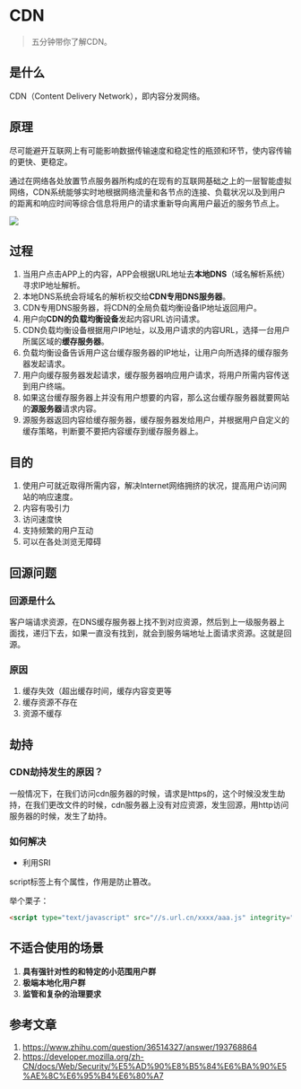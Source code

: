 # CDN


> 五分钟带你了解CDN。

## 是什么

CDN（Content Delivery Network），即内容分发网络。

## 原理

尽可能避开互联网上有可能影响数据传输速度和稳定性的瓶颈和环节，使内容传输的更快、更稳定。

通过在网络各处放置节点服务器所构成的在现有的互联网基础之上的一层智能虚拟网络，CDN系统能够实时地根据网络流量和各节点的连接、负载状况以及到用户的距离和响应时间等综合信息将用户的请求重新导向离用户最近的服务节点上。

![](https://imgkr.cn-bj.ufileos.com/017243d6-ea09-4e10-9318-0a67689fb7d4.jpg)

## 过程

1. 当用户点击APP上的内容，APP会根据URL地址去**本地DNS**（域名解析系统）寻求IP地址解析。
2. 本地DNS系统会将域名的解析权交给**CDN专用DNS服务器**。
3. CDN专用DNS服务器，将CDN的全局负载均衡设备IP地址返回用户。
4. 用户向**CDN的负载均衡设备**发起内容URL访问请求。
5. CDN负载均衡设备根据用户IP地址，以及用户请求的内容URL，选择一台用户所属区域的**缓存服务器**。
6. 负载均衡设备告诉用户这台缓存服务器的IP地址，让用户向所选择的缓存服务器发起请求。
7. 用户向缓存服务器发起请求，缓存服务器响应用户请求，将用户所需内容传送到用户终端。
8. 如果这台缓存服务器上并没有用户想要的内容，那么这台缓存服务器就要网站的**源服务器**请求内容。
9. 源服务器返回内容给缓存服务器，缓存服务器发给用户，并根据用户自定义的缓存策略，判断要不要把内容缓存到缓存服务器上。

## 目的

1. 使用户可就近取得所需内容，解决Internet网络拥挤的状况，提高用户访问网站的响应速度。
2. 内容有吸引力
3. 访问速度快
4. 支持频繁的用户互动
5. 可以在各处浏览无障碍

## 回源问题

### 回源是什么

客户端请求资源，在DNS缓存服务器上找不到对应资源，然后到上一级服务器上面找，递归下去，如果一直没有找到，就会到服务端地址上面请求资源。这就是回源。

### 原因

1. 缓存失效（超出缓存时间，缓存内容变更等
2. 缓存资源不存在
3. 资源不缓存

## 劫持

### CDN劫持发生的原因？

一般情况下，在我们访问cdn服务器的时候，请求是https的，这个时候没发生劫持，在我们更改文件的时候，cdn服务器上没有对应资源，发生回源，用http访问服务器的时候，发生了劫持。

### 如何解决

- 利用SRI

script标签上有个属性，作用是防止篡改。

举个栗子：

```html
<script type="text/javascript" src="//s.url.cn/xxxx/aaa.js" integrity="sha256-xxx sha384-yyy" crossorigin="anonymous"></script>
```

## 不适合使用的场景

1. **具有强针对性的和特定的小范围用户群**
2. **极端本地化用户群**
3. **监管和复杂的治理要求**

## 参考文章

1. <https://www.zhihu.com/question/36514327/answer/193768864>
2. <https://developer.mozilla.org/zh-CN/docs/Web/Security/%E5%AD%90%E8%B5%84%E6%BA%90%E5%AE%8C%E6%95%B4%E6%80%A7>

